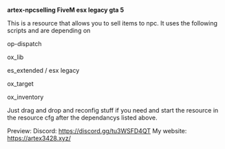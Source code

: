 **artex-npcselling FiveM esx legacy gta 5**

This is a resource that allows you to sell items to npc. It uses the following scripts and are depending on

op-dispatch

ox_lib

es_extended / esx legacy

ox_target

ox_inventory

Just drag and drop and reconfig stuff if you need and start the resource in the resource cfg after the dependancys listed above.

Preview: 
Discord: https://discord.gg/tu3WSFD4QT
My website: https://artex3428.xyz/
